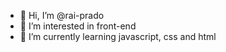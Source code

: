 - 👋 Hi, I’m @rai-prado
- 👀 I’m interested in front-end
- 🌱 I’m currently learning javascript, css and html

<!---
rai-prado/rai-prado is a ✨ special ✨ repository because its `README.md` (this file) appears on your GitHub profile.
You can click the Preview link to take a look at your changes.
--->
